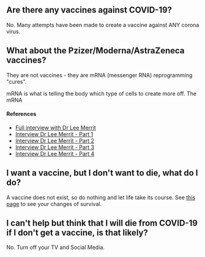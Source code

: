 ## Are there any vaccines against COVID-19?

No. Many attempts have been made to create a vaccine against ANY corona virus.

## What about the Pzizer/Moderna/AstraZeneca vaccines?

They are not vaccines - they are mRNA (messenger RNA) reprogramming "cures".

mRNA is what is telling the body which type of cells to create more off. The mRNA

#### References
 - [Full interview with Dr Lee Merrit](https://www.youtube.com/watch?v=3mPIomjWwd4)
 - [Interview Dr Lee Merrit - Part 1](https://noagendaassets.com/enc/1611521784.823_drleemerrittwiththenewamerican-1-treatmentsareavailableandworkbutnottaughtlysomotropicaapsandarma.mp3)
 - [Interview Dr Lee Merrit - Part 2](https://noagendaassets.com/enc/1611521784.823_drleemerrittwiththenewamerican-2-bioweaponsfundingduringobama.mp3)
 - [Interview Dr Lee Merrit - Part 3](https://noagendaassets.com/enc/1611521784.823_drleemerrittwiththenewamerican-3-mrnaandtheminkproblem.mp3)
 - [Interview Dr Lee Merrit - Part 4](https://noagendaassets.com/enc/1611521784.823_drleemerrittwiththenewamerican-4-binarybio-weapon.mp3)

## I want a vaccine, but I don't want to die, what do I do?

A vaccine does not exist, so do nothing and let life take its course. See [this page](statistics.md) to see your changes of survival.

## I can't help but think that I will die from COVID-19 if I don't get a vaccine, is that likely?

No. Turn off your TV and Social Media.
